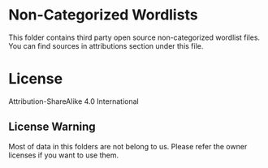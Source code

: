 # Non-Categorized Wordlists

This folder contains third party open source non-categorized wordlist files. You can find sources in attributions section under this file.

# License
Attribution-ShareAlike 4.0 International

## License Warning
Most of data in this folders are not belong to us.
Please refer the owner licenses if you want to use them.
